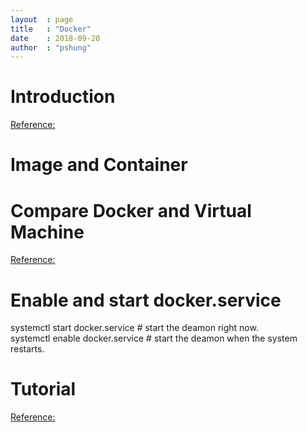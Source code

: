 ```yaml
---
layout  : page
title   : "Docker"
date    : 2018-09-20
author  : "pshung"
---
```

# Introduction
[Reference:](http://www.ruanyifeng.com/blog/2018/02/docker-tutorial.html)

# Image and Container
# Compare Docker and Virtual Machine
[Reference:](https://docs.docker.com/get-started/#images-and-containers)

# Enable and start docker.service
systemctl start docker.service  # start the deamon right now.  
systemctl enable docker.service # start the deamon when the system restarts.  

# Tutorial
[Reference:](https://docker-curriculum.com/)

